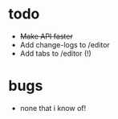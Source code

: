 # todo
- ~~Make API faster~~
- Add change-logs to /editor
- Add tabs to /editor (!)


# bugs
- none that i know of!
